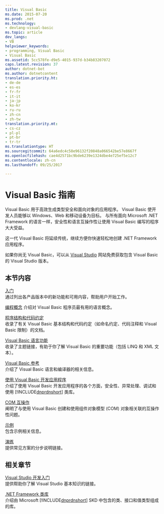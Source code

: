 ```yaml
---
title: Visual Basic
ms.date: 2015-07-20
ms.prod: .net
ms.technology:
- devlang-visual-basic
ms.topic: article
dev_langs:
- VB
helpviewer_keywords:
- programming, Visual Basic
- Visual Basic
ms.assetid: 5cc578fe-d9e5-4015-937d-b34b83207072
caps.latest.revision: 37
author: dotnet-bot
ms.author: dotnetcontent
translation.priority.ht:
- de-de
- es-es
- fr-fr
- it-it
- ja-jp
- ko-kr
- ru-ru
- zh-cn
- zh-tw
translation.priority.mt:
- cs-cz
- pl-pl
- pt-br
- tr-tr
ms.translationtype: HT
ms.sourcegitcommit: 64a6edc4c58e96132f20848a066542be57e8667f
ms.openlocfilehash: cae4d2571bc9bde6239e1324dbe4e725ef5e12c7
ms.contentlocale: zh-cn
ms.lasthandoff: 09/25/2017

---
```

# <a name="visual-basic-guide"></a>Visual Basic 指南

Visual Basic 用于高效生成类型安全和面向对象的应用程序。 Visual Basic 使开发人员能够以 Windows、Web 和移动设备为目标。 与所有面向 Microsoft .NET Framework 的语言一样，安全性和语言互操作性让使用 Visual Basic 编写的程序大大受益。  
  
 这一代 Visual Basic 将延续传统，继续方便你快速轻松地创建 .NET Framework 应用程序。  
  
 如果你尚无 Visual Basic，可以从 [Visual Studio](https://www.visualstudio.com/products/free-developer-offers-vs) 网站免费获取包含 Visual Basic 的 Visual Studio 版本。  
  
## <a name="in-this-section"></a>本节内容  
 [入门](../visual-basic/getting-started/index.md)   
 通过列出各产品版本中的新功能和可用内容，帮助用户开始工作。  
   
 [编程概念](../visual-basic/programming-guide/concepts/index.md) 介绍对 Visual Basic 程序员最有用的语言概念。

 [程序结构和代码约定](../visual-basic/programming-guide/program-structure/program-structure-and-code-conventions.md)  
 收录了有关 Visual Basic 基本结构和代码约定（如命名约定、代码注释和 Visual Basic 限制）的文档。  
  
 [Visual Basic 语言功能](../visual-basic/programming-guide/language-features/index.md)  
 收录了主题链接，有助于你了解 Visual Basic 的重要功能（包括 LINQ 和 XML 文本）。  
   
 [Visual Basic 参考](../visual-basic/reference/index.md)  
 介绍了 Visual Basic 语言和编译器的相关信息。  

 [使用 Visual Basic 开发应用程序](../visual-basic/developing-apps/index.md)  
 介绍了使用 Visual Basic 开发应用程序的各个方面，安全性、异常处理、调试和使用 [!INCLUDE[dnprdnshort](~/includes/dnprdnshort-md.md)] 类库。

 [COM 互操作](../visual-basic/programming-guide/com-interop/index.md)  
 阐明了与使用 Visual Basic 创建和使用组件对象模型 (COM) 对象相关联的互操作性问题。  
  
 [示例](../visual-basic/sample-applications.md)  
 包含示例相关信息。  
  
 [演练](../visual-basic/walkthroughs.md)  
 提供常见方案的分步说明链接。  
  
## <a name="related-sections"></a>相关章节  
 [Visual Studio 开发入门](/visualstudio/ide/get-started-developing-with-visual-studio)  
 提供帮助你了解 Visual Studio 基本知识的链接。  
  
 [.NET Framework 类库](http://go.microsoft.com/fwlink/?LinkID=227195)  
 介绍由 Microsoft [!INCLUDE[dnprdnshort](~/includes/dnprdnshort-md.md)] SKD 中包含的类、接口和值类型组成的库。

